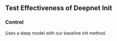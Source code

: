 ## Test Effectiveness of Deepnet Init

### Control

Uses a deep model with our baseline init method.
